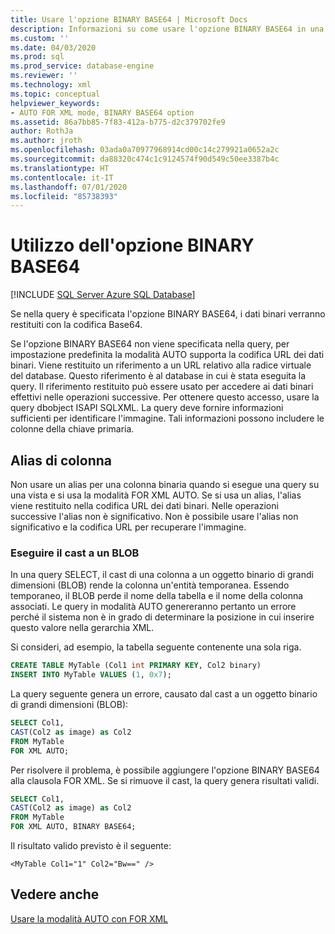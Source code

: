 ```yaml
---
title: Usare l'opzione BINARY BASE64 | Microsoft Docs
description: Informazioni su come usare l'opzione BINARY BASE64 in una query SQL per restituire dati binari nel formato di codifica base64.
ms.custom: ''
ms.date: 04/03/2020
ms.prod: sql
ms.prod_service: database-engine
ms.reviewer: ''
ms.technology: xml
ms.topic: conceptual
helpviewer_keywords:
- AUTO FOR XML mode, BINARY BASE64 option
ms.assetid: 86a7bb85-7f83-412a-b775-d2c379702fe9
author: RothJa
ms.author: jroth
ms.openlocfilehash: 03ada0a70977968914cd00c14c279921a0652a2c
ms.sourcegitcommit: da88320c474c1c9124574f90d549c50ee3387b4c
ms.translationtype: HT
ms.contentlocale: it-IT
ms.lasthandoff: 07/01/2020
ms.locfileid: "85738393"
---
```

# <a name="use-the-binary-base64-option"></a>Utilizzo dell'opzione BINARY BASE64

[!INCLUDE [SQL Server Azure SQL Database](../../includes/applies-to-version/sql-asdb.md)]

Se nella query è specificata l'opzione BINARY BASE64, i dati binari verranno restituiti con la codifica Base64.

Se l'opzione BINARY BASE64 non viene specificata nella query, per impostazione predefinita la modalità AUTO supporta la codifica URL dei dati binari. Viene restituito un riferimento a un URL relativo alla radice virtuale del database. Questo riferimento è al database in cui è stata eseguita la query. Il riferimento restituito può essere usato per accedere ai dati binari effettivi nelle operazioni successive. Per ottenere questo accesso, usare la query dbobject ISAPI SQLXML. La query deve fornire informazioni sufficienti per identificare l'immagine. Tali informazioni possono includere le colonne della chiave primaria.

## <a name="column-alias"></a>Alias di colonna

Non usare un alias per una colonna binaria quando si esegue una query su una vista e si usa la modalità FOR XML AUTO. Se si usa un alias, l'alias viene restituito nella codifica URL dei dati binari. Nelle operazioni successive l'alias non è significativo. Non è possibile usare l'alias non significativo e la codifica URL per recuperare l'immagine.

### <a name="cast-to-a-blob"></a>Eseguire il cast a un BLOB

In una query SELECT, il cast di una colonna a un oggetto binario di grandi dimensioni (BLOB) rende la colonna un'entità temporanea. Essendo temporaneo, il BLOB perde il nome della tabella e il nome della colonna associati. Le query in modalità AUTO genereranno pertanto un errore perché il sistema non è in grado di determinare la posizione in cui inserire questo valore nella gerarchia XML.

Si consideri, ad esempio, la tabella seguente contenente una sola riga.

```sql
CREATE TABLE MyTable (Col1 int PRIMARY KEY, Col2 binary)
INSERT INTO MyTable VALUES (1, 0x7);
```

La query seguente genera un errore, causato dal cast a un oggetto binario di grandi dimensioni (BLOB):

```sql
SELECT Col1,
CAST(Col2 as image) as Col2
FROM MyTable
FOR XML AUTO;
```

Per risolvere il problema, è possibile aggiungere l'opzione BINARY BASE64 alla clausola FOR XML. Se si rimuove il cast, la query genera risultati validi.

```sql
SELECT Col1,
CAST(Col2 as image) as Col2
FROM MyTable
FOR XML AUTO, BINARY BASE64;
```

Il risultato valido previsto è il seguente:

```console
<MyTable Col1="1" Col2="Bw==" />
```

## <a name="see-also"></a>Vedere anche

[Usare la modalità AUTO con FOR XML](../../relational-databases/xml/use-auto-mode-with-for-xml.md)
